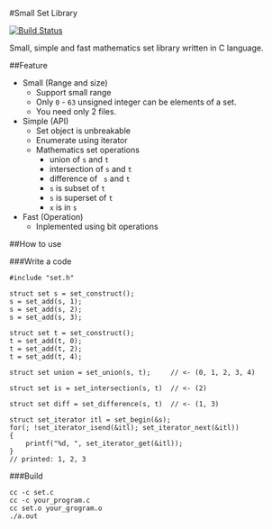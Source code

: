 #Small Set Library

[![Build Status](https://travis-ci.org/kikuchy/SmallSet.png?branch=master)](https://travis-ci.org/kikuchy/SmallSet)

Small, simple and fast mathematics set library written in C language.

##Feature

- Small (Range and size)
    - Support small range
    - Only ``0`` - ``63`` unsigned integer can be elements of a set.
    - You need only 2 files.
- Simple (API)
    - Set object is unbreakable
    - Enumerate using iterator
    - Mathematics set operations
        - union of ``s`` and ``t``
        - intersection of ``s`` and ``t``
        - difference of `` s`` and ``t``
        - ``s`` is subset of ``t``
        - ``s`` is superset of ``t``
        - ``x`` is in ``s``
- Fast (Operation)
    - Inplemented using bit operations

##How to use

###Write a code

    #include "set.h"

    struct set s = set_construct();
    s = set_add(s, 1);
    s = set_add(s, 2);
    s = set_add(s, 3);

    struct set t = set_construct();
    t = set_add(t, 0);
    t = set_add(t, 2);
    t = set_add(t, 4);

    struct set union = set_union(s, t);     // <- (0, 1, 2, 3, 4)

    struct set is = set_intersection(s, t)  // <- (2)

    struct set diff = set_difference(s, t)  // <- (1, 3)

    struct set_iterator itl = set_begin(&s);
    for(; !set_iterator_isend(&itl); set_iterator_next(&itl))
    {
        printf("%d, ", set_iterator_get(&itl));
    }
    // printed: 1, 2, 3

###Build

    cc -c set.c
    cc -c your_program.c
    cc set.o your_grogram.o
    ./a.out
